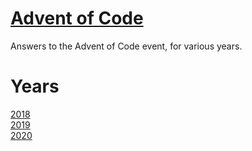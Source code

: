 # [Advent of Code](https://adventofcode.com/)

Answers to the Advent of Code event, for various years.

# Years

[2018](2018/)\
[2019](2019/)\
[2020](2020/)
